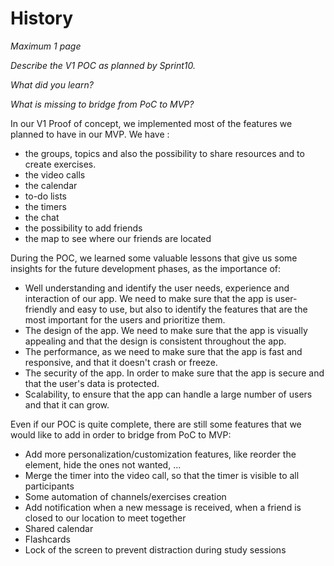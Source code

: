 # History

*Maximum 1 page*

*Describe the V1 POC as planned by Sprint10.*

*What did you learn?*

*What is missing to bridge from PoC to MVP?*

In our V1 Proof of concept, we implemented most of the features we planned to have in our MVP.
We have :
- the groups, topics and also the possibility to share resources and to create exercises.
- the video calls
- the calendar
- to-do lists
- the timers
- the chat
- the possibility to add friends
- the map to see where our friends are located

During the POC, we learned some valuable lessons that give us some insights for the future development phases, as the importance of:
- Well understanding and identify the user needs, experience and interaction of our app. We need to make sure that the app is user-friendly and easy to use, but also to identify the features that are the most important for the users and prioritize them.
- The design of the app. We need to make sure that the app is visually appealing and that the design is consistent throughout the app.
- The performance, as we need to make sure that the app is fast and responsive, and that it doesn't crash or freeze.
- The security of the app. In order to make sure that the app is secure and that the user's data is protected.
- Scalability, to ensure that the app can handle a large number of users and that it can grow.

Even if our POC is quite complete, there are still some features that we would like to add in order to bridge from PoC to MVP:
- Add more personalization/customization features, like reorder the element, hide the ones not wanted, ...
- Merge the timer into the video call, so that the timer is visible to all participants
- Some automation of channels/exercises creation
- Add notification when a new message is received, when a friend is closed to our location to meet together
- Shared calendar
- Flashcards
- Lock of the screen to prevent distraction during study sessions